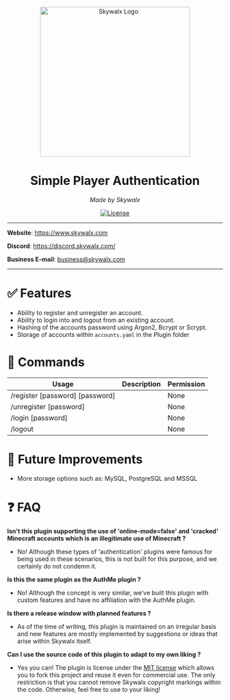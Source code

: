 <p align="center">
<img src="https://i.imgur.com/gwI0AqH.png" alt="Skywalx Logo" width="350" height="350"/>
</p>
<h1 align="center">Simple Player Authentication</h1>
<p align="center">
<i>Made by Skywalx</i>
</p>
<p align="center">
<a href="https://github.com/Skywalx/item-weight-lib/blob/main/LICENSE" target="_blank">
    <img src="https://img.shields.io/github/license/Skywalx/item-weight-lib" alt="License"/>
</a>
</p>


---

**Website**: https://www.skywalx.com

**Discord**: https://discord.skywalx.com/

**Business E-mail**: business@skywalx.com

---

# :white_check_mark: Features

- Ability to register and unregister an account.
- Ability to login into and logout from an existing account.
- Hashing of the accounts password using Argon2, Bcrypt or Scrypt.
- Storage of accounts within `accounts.yaml` in the Plugin folder

# :page_with_curl: Commands

| Usage                           | Description | Permission |
|---------------------------------|-------------|------------|
| /register [password] [password] |             | None       |
| /unregister [password]          |             | None       |
| /login [password]               |             | None       |
| /logout                         |             | None       |

# :wrench: Future Improvements

- More storage options such as: MySQL, PostgreSQL and MSSQL

# :question: FAQ

**Isn't this plugin supporting the use of 'online-mode=false' and 'cracked' Minecraft accounts which is an illegitimate
use of Minecraft ?**

- No! Although these types of 'authentication' plugins were famous for being used in these scenarios, this is not built
  for this
  purpose, and we certainly do not condemn it.

**Is this the same plugin as the AuthMe plugin ?**

- No! Although the concept is very similar, we've built this plugin with custom features and have no affiliation with
  the AuthMe plugin.

**Is there a release window with planned features ?**

- As of the time of writing, this plugin is maintained on an irregular basis and new features are mostly implemented by
  suggestions or ideas that arise within Skywalx itself.

**Can I use the source code of this plugin to adapt to my own liking ?**

- Yes you can! The plugin is license under the [MIT license](LICENSE) which allows you to fork this project and reuse it
  even for commercial use. The only restriction is that you cannot remove Skywalx copyright markings within the code.
  Otherwise, feel free to use to your liking!